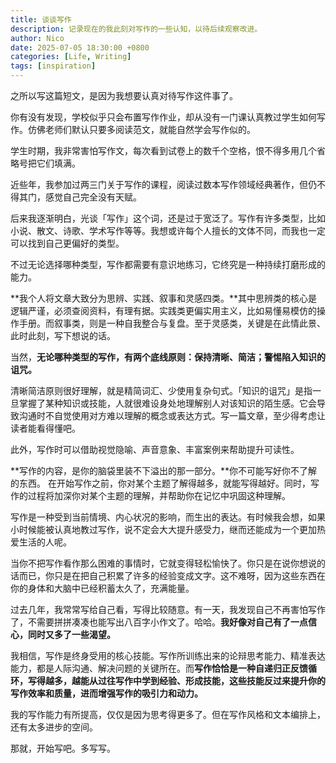 ```yaml
---
title: 谈谈写作
description: 记录现在的我此刻对写作的一些认知，以待后续观察改进。
author: Nico
date: 2025-07-05 18:30:00 +0800
categories: [Life, Writing]
tags: [inspiration]
---
```


之所以写这篇短文，是因为我想要认真对待写作这件事了。

你有没有发现，学校似乎只会布置写作作业，却从没有一门课认真教过学生如何写作。仿佛老师们默认只要多阅读范文，就能自然学会写作似的。

学生时期，我非常害怕写作文，每次看到试卷上的数千个空格，恨不得多用几个省略号把它们填满。

近些年，我参加过两三门关于写作的课程，阅读过数本写作领域经典著作，但仍不得其门，感觉自己完全没有天赋。

后来我逐渐明白，光谈「写作」这个词，还是过于宽泛了。写作有许多类型，比如小说、散文、诗歌、学术写作等等。我想或许每个人擅长的文体不同，而我也一定可以找到自己更偏好的类型。

不过无论选择哪种类型，写作都需要有意识地练习，它终究是一种持续打磨形成的能力。

**我个人将文章大致分为思辨、实践、叙事和灵感四类。**其中思辨类的核心是逻辑严谨，必须查阅资料，有理有据。实践类更偏实用主义，比如易懂易模仿的操作手册。而叙事类，则是一种自我整合与复盘。至于灵感类，关键是在此情此景、此时此刻，写下想说的话。

当然，**无论哪种类型的写作，有两个底线原则：保持清晰、简洁；警惕陷入知识的诅咒。**

清晰简洁原则很好理解，就是精简词汇、少使用复杂句式。「知识的诅咒」是指一旦掌握了某种知识或技能，人就很难设身处地理解别人对该知识的陌生感。它会导致沟通时不自觉使用对方难以理解的概念或表达方式。写一篇文章，至少得考虑让读者能看得懂吧。

此外，写作时可以借助视觉隐喻、声音意象、丰富案例来帮助提升可读性。

**写作的内容，是你的脑袋里装不下溢出的那一部分。**你不可能写好你不了解的东西。 在开始写作之前，你对某个主题了解得越多，就能写得越好。同时，写作的过程将加深你对某个主题的理解，并帮助你在记忆中巩固这种理解。

写作是一种受到当前情境、内心状况的影响，而生出的表达。有时候我会想，如果小时候能被认真地教过写作，说不定会大大提升感受力，继而还能成为一个更加热爱生活的人呢。

当你不把写作看作那么困难的事情时，它就变得轻松愉快了。你只是在说你想说的话而已，你只是在把自己积累了许多的经验变成文字。这不难呀，因为这些东西在你的身体和大脑中已经积蓄太久了，充满能量。

过去几年，我常常写给自己看，写得比较随意。有一天，我发现自己不再害怕写作了，不需要拼拼凑凑也能写出八百字小作文了。哈哈。**我好像对自己有了一点信心，同时又多了一些渴望。**

我相信，写作是终身受用的核心技能。写作所训练出来的论辩思考能力、精准表达能力，都是人际沟通、解决问题的关键所在。而**写作恰恰是一种自递归正反馈循环，写得越多，越能从过往写作中学到经验、形成技能，这些技能反过来提升你的写作效率和质量，进而增强写作的吸引力和动力。**

我的写作能力有所提高，仅仅是因为思考得更多了。但在写作风格和文本编排上，还有太多进步的空间。

那就，开始写吧。多写写。
